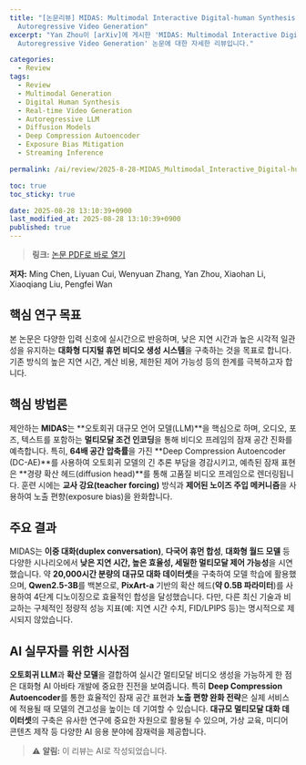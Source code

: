 ```yaml
---
title: "[논문리뷰] MIDAS: Multimodal Interactive Digital-human Synthesis via Real-time
  Autoregressive Video Generation"
excerpt: "Yan Zhou이 [arXiv]에 게시한 'MIDAS: Multimodal Interactive Digital-human Synthesis via Real-time
  Autoregressive Video Generation' 논문에 대한 자세한 리뷰입니다."

categories:
  - Review
tags:
  - Review
  - Multimodal Generation
  - Digital Human Synthesis
  - Real-time Video Generation
  - Autoregressive LLM
  - Diffusion Models
  - Deep Compression Autoencoder
  - Exposure Bias Mitigation
  - Streaming Inference

permalink: /ai/review/2025-8-28-MIDAS_Multimodal_Interactive_Digital-human_Synthesis_via_Real-time_Autoregressive_Video_Generation/

toc: true
toc_sticky: true

date: 2025-08-28 13:10:39+0900
last_modified_at: 2025-08-28 13:10:39+0900
published: true
---
```

> **링크:** [논문 PDF로 바로 열기](https://arxiv.org/abs/2508.19320)

**저자:** Ming Chen, Liyuan Cui, Wenyuan Zhang, Yan Zhou, Xiaohan Li, Xiaoqiang Liu, Pengfei Wan



## 핵심 연구 목표
본 논문은 다양한 입력 신호에 실시간으로 반응하며, 낮은 지연 시간과 높은 시각적 일관성을 유지하는 **대화형 디지털 휴먼 비디오 생성 시스템**을 구축하는 것을 목표로 합니다. 기존 방식의 높은 지연 시간, 계산 비용, 제한된 제어 가능성 등의 한계를 극복하고자 합니다.

## 핵심 방법론
제안하는 **MIDAS**는 **오토회귀 대규모 언어 모델(LLM)**을 핵심으로 하며, 오디오, 포즈, 텍스트를 포함하는 **멀티모달 조건 인코딩**을 통해 비디오 프레임의 잠재 공간 진화를 예측합니다. 특히, **64배 공간 압축률**을 가진 **Deep Compression Autoencoder (DC-AE)**를 사용하여 오토회귀 모델의 긴 추론 부담을 경감시키고, 예측된 잠재 표현은 **경량 확산 헤드(diffusion head)**를 통해 고품질 비디오 프레임으로 렌더링됩니다. 훈련 시에는 **교사 강요(teacher forcing)** 방식과 **제어된 노이즈 주입 메커니즘**을 사용하여 노출 편향(exposure bias)을 완화합니다.

## 주요 결과
MIDAS는 **이중 대화(duplex conversation)**, **다국어 휴먼 합성**, **대화형 월드 모델** 등 다양한 시나리오에서 **낮은 지연 시간, 높은 효율성, 세밀한 멀티모달 제어 가능성**을 시연했습니다. 약 **20,000시간 분량의 대규모 대화 데이터셋**을 구축하여 모델 학습에 활용했으며, **Qwen2.5-3B**를 백본으로, **PixArt-a** 기반의 확산 헤드(**약 0.5B 파라미터**)를 사용하여 4단계 디노이징으로 효율적인 합성을 달성했습니다. 다만, 다른 최신 기술과 비교하는 구체적인 정량적 성능 지표(예: 지연 시간 수치, FID/LPIPS 등)는 명시적으로 제시되지 않았습니다.

## AI 실무자를 위한 시사점
**오토회귀 LLM**과 **확산 모델**을 결합하여 실시간 멀티모달 비디오 생성을 가능하게 한 점은 대화형 AI 아바타 개발에 중요한 진전을 보여줍니다. 특히 **Deep Compression Autoencoder**를 통한 효율적인 잠재 공간 표현과 **노출 편향 완화 전략**은 실제 서비스에 적용될 때 모델의 견고성을 높이는 데 기여할 수 있습니다. **대규모 멀티모달 대화 데이터셋**의 구축은 유사한 연구에 중요한 자원으로 활용될 수 있으며, 가상 교육, 미디어 콘텐츠 제작 등 다양한 AI 응용 분야에 잠재력을 제공합니다.

> ⚠️ **알림:** 이 리뷰는 AI로 작성되었습니다.
